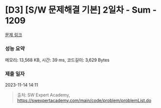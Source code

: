 # [D3] [S/W 문제해결 기본] 2일차 - Sum - 1209 

[문제 링크](https://swexpertacademy.com/main/code/problem/problemDetail.do?contestProbId=AV13_BWKACUCFAYh) 

### 성능 요약

메모리: 13,568 KB, 시간: 39 ms, 코드길이: 3,629 Bytes

### 제출 일자

2023-11-14 14:11



> 출처: SW Expert Academy, https://swexpertacademy.com/main/code/problem/problemList.do